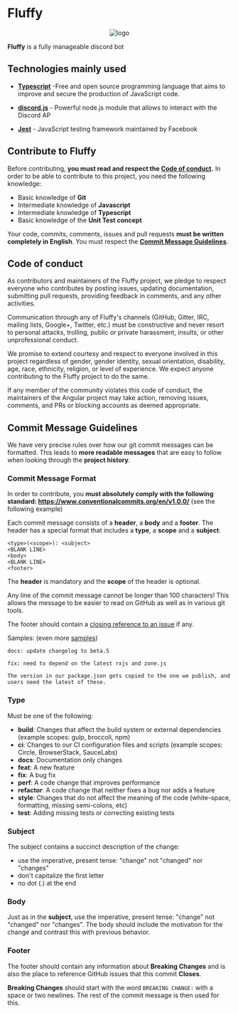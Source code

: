 # Fluffy
<p align="center">
  <img alt="logo" src="https://nsa40.casimages.com/img/2020/07/03/200703060226646210.png" />
  </p>

**Fluffy** is a fully manageable discord bot

## Technologies mainly used
- [**Typescript**](https://www.typescriptlang.org/) -Free and open source programming language that aims to improve and secure the production of JavaScript code.

- [**discord.js**](https://discord.js.org/#/) - Powerful node.js module that allows to interact with the Discord AP

- [**Jest**](https://jestjs.io/) - JavaScript testing framework maintained by Facebook


## Contribute to Fluffy
Before contributing, **you must read and respect the [Code of conduct](#code-of-conduct).**
In order to be able to contribute to this project, you need the following knowledge:  
- Basic knowledge of **Git**
- Intermediate knowledge of **Javascript**
- Intermediate knowledge of **Typescript**
- Basic knowledge of the **Unit Test concept**

Your code, commits, comments, issues and pull requests **must be written completely in English**.
You must respect the [**Commit Message Guidelines**](#commit-message-guidelines).


## Code of conduct
As contributors and maintainers of the Fluffy project, we pledge to respect everyone who contributes by posting issues, updating documentation, submitting pull requests, providing feedback in comments, and any other activities.

Communication through any of Fluffy's channels (GitHub, Gitter, IRC, mailing lists, Google+, Twitter, etc.) must be constructive and never resort to personal attacks, trolling, public or private harassment, insults, or other unprofessional conduct.

We promise to extend courtesy and respect to everyone involved in this project regardless of gender, gender identity, sexual orientation, disability, age, race, ethnicity, religion, or level of experience. We expect anyone contributing to the Fluffy project to do the same.

If any member of the community violates this code of conduct, the maintainers of the Angular project may take action, removing issues, comments, and PRs or blocking accounts as deemed appropriate.


## Commit Message Guidelines
We have very precise rules over how our git commit messages can be formatted. This leads to **more readable messages** that are easy to follow when looking through the **project history**.


### Commit Message Format

In order to contribute, you **must absolutely comply with the following standard: https://www.conventionalcommits.org/en/v1.0.0/** (see the following example) 

Each commit message consists of a **header**, a **body** and a **footer**. The header has a special format that includes a **type**, a **scope** and a **subject**:

```
<type>(<scope>): <subject>
<BLANK LINE>
<body>
<BLANK LINE>
<footer>

```

The **header** is mandatory and the **scope** of the header is optional.

Any line of the commit message cannot be longer than 100 characters! This allows the message to be easier to read on GitHub as well as in various git tools.

The footer should contain a [closing reference to an issue](https://help.github.com/articles/closing-issues-via-commit-messages/) if any.

Samples: (even more [samples](https://github.com/SirMishaa/fluffy-bot/))

```
docs: update changelog to beta.5
```

```
fix: need to depend on the latest rxjs and zone.js

The version in our package.json gets copied to the one we publish, and users need the latest of these.
```
### Type
Must be one of the following:

-   **build**: Changes that affect the build system or external dependencies (example scopes: gulp, broccoli, npm)
-   **ci**: Changes to our CI configuration files and scripts (example scopes: Circle, BrowserStack, SauceLabs)
-   **docs**: Documentation only changes
-   **feat**: A new feature
-   **fix**: A bug fix
-   **perf**: A code change that improves performance
-   **refactor**: A code change that neither fixes a bug nor adds a feature
-   **style**: Changes that do not affect the meaning of the code (white-space, formatting, missing semi-colons, etc)
-   **test**: Adding missing tests or correcting existing tests


### Subject
The subject contains a succinct description of the change:

-   use the imperative, present tense: "change" not "changed" nor "changes"
-   don't capitalize the first letter
-   no dot (.) at the end


### Body
Just as in the **subject**, use the imperative, present tense: "change" not "changed" nor "changes". The body should include the motivation for the change and contrast this with previous behavior.


### Footer
The footer should contain any information about **Breaking Changes** and is also the place to reference GitHub issues that this commit **Closes**.

**Breaking Changes** should start with the word `BREAKING CHANGE:` with a space or two newlines. The rest of the commit message is then used for this.

